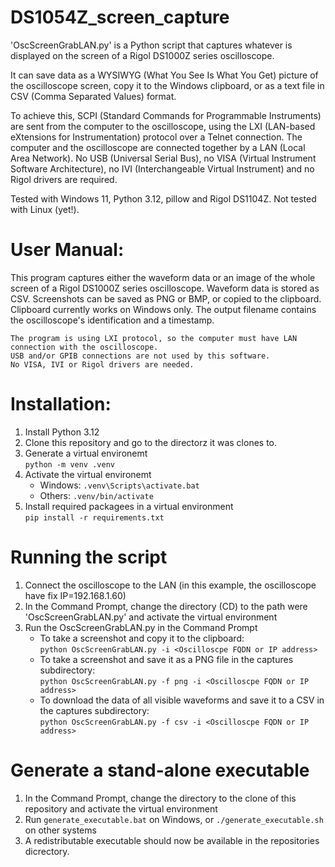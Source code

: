 # DS1054Z_screen_capture
'OscScreenGrabLAN.py' is a Python script that captures
whatever is displayed on the screen of a Rigol DS1000Z series oscilloscope.

It can save data as a WYSIWYG (What You See Is What You Get) picture of the oscilloscope screen, copy it to the Windows clipboard, or as a text file in CSV (Comma Separated Values) format.

To achieve this, SCPI (Standard Commands for Programmable Instruments) are sent from the computer to the oscilloscope, using the LXI (LAN-based eXtensions for Instrumentation) protocol over a Telnet connection.
The computer and the oscilloscope are connected together by a LAN (Local Area Network).
No USB (Universal Serial Bus), no VISA (Virtual Instrument Software Architecture), no IVI (Interchangeable Virtual Instrument) and no Rigol drivers are required.

Tested with Windows 11, Python 3.12, pillow and Rigol DS1104Z.
Not tested with Linux (yet!).


# User Manual:

This program captures either the waveform data or an image of the whole screen of a Rigol DS1000Z series oscilloscope. 
Waveform data is stored as CSV. Screenshots can be saved as PNG or BMP, or copied to the clipboard. Clipboard currently works on Windows only.
The output filename contains the oscilloscope's identification and a timestamp.

    The program is using LXI protocol, so the computer must have LAN connection with the oscilloscope.
    USB and/or GPIB connections are not used by this software.
    No VISA, IVI or Rigol drivers are needed.
	
# Installation:
1. Install Python 3.12
1. Clone this repository and go to the directorz it was clones to.
1. Generate a virtual environemt  
    ```python -m venv .venv```
1. Activate the virtual environemt  
    - Windows: ```.venv\Scripts\activate.bat```
    - Others: ```.venv/bin/activate```
1. Install required packagees in a virtual environment  
    ````pip install -r requirements.txt````


# Running the script
1. Connect the oscilloscope to the LAN (in this example, the oscilloscope have fix IP=192.168.1.60)
1. In the Command Prompt, change the directory (CD) to the path were 'OscScreenGrabLAN.py' and activate the virtual environment
1. Run the OscScreenGrabLAN.py in the Command Prompt
   - To take a screenshot and copy it to the clipboard:  
       ```python OscScreenGrabLAN.py -i <Oscilloscpe FQDN or IP address>``` 
   - To take a screenshot and save it as a PNG file in the captures subdirectory:  
       ```python OscScreenGrabLAN.py -f png -i <Oscilloscpe FQDN or IP address>``` 
   - To download the data of all visible waveforms and save it to a CSV in the captures subdirectory:  
       ```python OscScreenGrabLAN.py -f csv -i <Oscilloscpe FQDN or IP address>``` 
	
# Generate a stand-alone executable
1. In the Command Prompt, change the directory to the clone of this repository and activate the virtual environment
1. Run ```generate_executable.bat``` on Windows, or ```./generate_executable.sh``` on other systems
1. A redistributable executable should now be available in the repositories dicrectory.
    